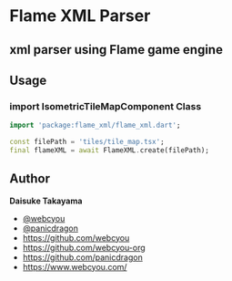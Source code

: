 # Flame XML Parser

## xml parser using Flame game engine

## Usage

### import IsometricTileMapComponent Class

```dart
import 'package:flame_xml/flame_xml.dart';
```

```dart
const filePath = 'tiles/tile_map.tsx';
final flameXML = await FlameXML.create(filePath);
```

## Author

**Daisuke Takayama**

-   [@webcyou](https://twitter.com/webcyou)
-   [@panicdragon](https://twitter.com/panicdragon)
-   <https://github.com/webcyou>
-   <https://github.com/webcyou-org>
-   <https://github.com/panicdragon>
-   <https://www.webcyou.com/>
